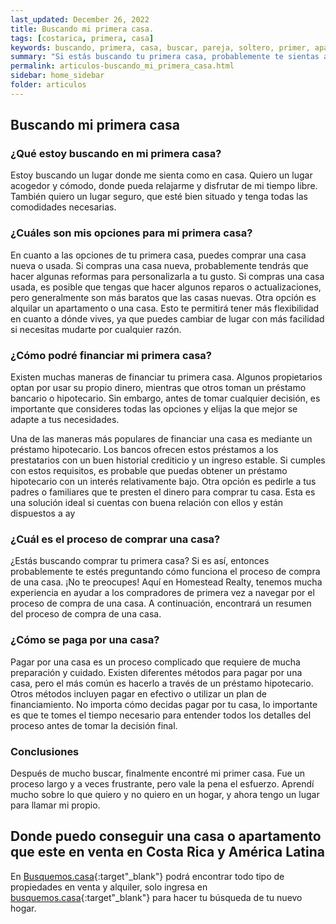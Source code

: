 ```yaml
---
last_updated: December 26, 2022
title: Buscando mi primera casa.
tags: [costarica, primera, casa]
keywords: buscando, primera, casa, buscar, pareja, soltero, primer, apartamento, primera casa, comprar, alquilar, ciudad, cercanía al trabajo, campo, ventajas, desventajas, presupuesto
summary: "Si estás buscando tu primera casa, probablemente te sientas abrumado por todos los pasos que implica el proceso. ¿Cómo saber si estás preparado para comprar una casa? ¿Cuál es el mejor momento para hacerlo? ¿Y cómo vas a pagar por ella? En este artículo, te daremos consejos útiles para que puedas navegar con éxito por el mercado de la vivienda y encontrar la casa de tus sueños."
permalink: articulos-buscando_mi_primera_casa.html
sidebar: home_sidebar
folder: articulos
---
```


## Buscando mi primera casa


### ¿Qué estoy buscando en mi primera casa?

Estoy buscando un lugar donde me sienta como en casa. Quiero un lugar acogedor y cómodo, donde pueda relajarme y disfrutar de mi tiempo libre. También quiero un lugar seguro, que esté bien situado y tenga todas las comodidades necesarias.

### ¿Cuáles son mis opciones para mi primera casa?

En cuanto a las opciones de tu primera casa, puedes comprar una casa nueva o usada. Si compras una casa nueva, probablemente tendrás que hacer algunas reformas para personalizarla a tu gusto. Si compras una casa usada, es posible que tengas que hacer algunos reparos o actualizaciones, pero generalmente son más baratos que las casas nuevas. Otra opción es alquilar un apartamento o una casa. Esto te permitirá tener más flexibilidad en cuanto a dónde vives, ya que puedes cambiar de lugar con más facilidad si necesitas mudarte por cualquier razón.

### ¿Cómo podré financiar mi primera casa?

Existen muchas maneras de financiar tu primera casa. Algunos propietarios optan por usar su propio dinero, mientras que otros toman un préstamo bancario o hipotecario. Sin embargo, antes de tomar cualquier decisión, es importante que consideres todas las opciones y elijas la que mejor se adapte a tus necesidades.

Una de las maneras más populares de financiar una casa es mediante un préstamo hipotecario. Los bancos ofrecen estos préstamos a los prestatarios con un buen historial crediticio y un ingreso estable. Si cumples con estos requisitos, es probable que puedas obtener un préstamo hipotecario con un interés relativamente bajo. Otra opción es pedirle a tus padres o familiares que te presten el dinero para comprar tu casa. Esta es una solución ideal si cuentas con buena relación con ellos y están dispuestos a ay

### ¿Cuál es el proceso de comprar una casa?

¿Estás buscando comprar tu primera casa? Si es así, entonces probablemente te estés preguntando cómo funciona el proceso de compra de una casa. ¡No te preocupes! Aquí en Homestead Realty, tenemos mucha experiencia en ayudar a los compradores de primera vez a navegar por el proceso de compra de una casa. A continuación, encontrará un resumen del proceso de compra de una casa.

### ¿Cómo se paga por una casa?

Pagar por una casa es un proceso complicado que requiere de mucha preparación y cuidado. Existen diferentes métodos para pagar por una casa, pero el más común es hacerlo a través de un préstamo hipotecario. Otros métodos incluyen pagar en efectivo o utilizar un plan de financiamiento. No importa cómo decidas pagar por tu casa, lo importante es que te tomes el tiempo necesario para entender todos los detalles del proceso antes de tomar la decisión final.

### Conclusiones

Después de mucho buscar, finalmente encontré mi primer casa. Fue un proceso largo y a veces frustrante, pero vale la pena el esfuerzo. Aprendí mucho sobre lo que quiero y no quiero en un hogar, y ahora tengo un lugar para llamar mi propio.

## Donde puedo conseguir una casa o apartamento que este en venta en Costa Rica y América Latina

En [Busquemos.casa](https://busquemos.casa/cri/es){:target"_blank"} podrá encontrar todo tipo de propiedades en venta y alquiler, solo ingresa en [busquemos.casa](https://busquemos.casa/cri/es){:target"_blank"} para hacer tu búsqueda de tu nuevo hogar.
